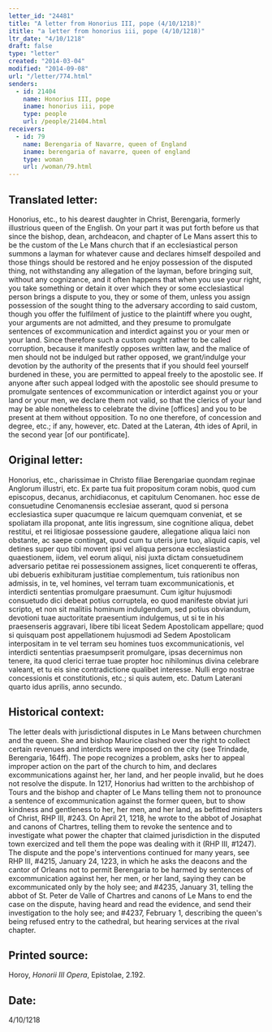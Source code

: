 ```yaml
---
letter_id: "24481"
title: "A letter from Honorius III, pope (4/10/1218)"
ititle: "a letter from honorius iii, pope (4/10/1218)"
ltr_date: "4/10/1218"
draft: false
type: "letter"
created: "2014-03-04"
modified: "2014-09-08"
url: "/letter/774.html"
senders:
  - id: 21404
    name: Honorius III, pope
    iname: honorius iii, pope
    type: people
    url: /people/21404.html
receivers:
  - id: 79
    name: Berengaria of Navarre, queen of England
    iname: berengaria of navarre, queen of england
    type: woman
    url: /woman/79.html
---
```

<h2> Translated letter:</h2>Honorius, etc., to his dearest daughter in Christ, Berengaria, formerly illustrious queen of the English.
On your part it was put forth before us that since the bishop, dean, archdeacon, and chapter of Le Mans assert this to be the custom of the Le Mans church that if an ecclesiastical person summons a layman for whatever cause and declares himself despoiled and those things should be restored and he enjoy possession of the disputed thing, not withstanding any allegation of the layman, before bringing suit, without any cognizance, and it often happens that when you use your right, you take something or detain it over which they or some ecclesiastical person brings a dispute to you, they or some of them, unless you assign possession of the sought thing to the adversary according to said custom, though you offer the fulfilment of justice to the plaintiff where you ought, your arguments are not admitted, and they presume to promulgate sentences of excommunication and interdict against you or your men or your land.
Since therefore such a custom ought rather to be called corruption, because it manifestly opposes written law, and the malice of men should not be indulged but rather opposed, we grant/indulge your devotion by the authority of the presents that if you should feel yourself burdened in these, you are permitted to appeal freely to the apostolic see.  If anyone after such appeal lodged with the apostolic see should presume to promulgate sentences of excommunication or interdict against you or your land or your men, we declare them not valid, so that the clerics of your land may be able nonetheless to celebrate the divine [offices] and you to be present at them without opposition.
To no one therefore, of concession and degree, etc.; if any, however, etc.
Dated at the Lateran, 4th ides of April, in the second year [of our pontificate].
<h2 class="mt-4"> Original letter:</h2>Honorius, etc., charissimae in Christo filiae Berengariae quondam reginae Anglorum illustri, etc.
Ex parte tua fuit propositum coram nobis, quod cum episcopus, decanus, archidiaconus, et capitulum Cenomanen. hoc esse de consuetudine Cenomanensis ecclesiae asserant, quod si persona ecclesiastica super quacumque re laicum quemquam conveniat, et se spoliatam illa proponat, ante litis ingressum, sine cognitione aliqua, debet restitui, et rei litigiosae possessione gaudere, allegatione aliqua laici non obstante, ac saepe contingat, quod cum tu uteris jure tuo, aliquid capis, vel detines super quo tibi movent ipsi vel aliqua persona ecclesiastica quaestionem, iidem, vel eorum aliqui, nisi juxta dictam consuetudinem adversario petitae rei possessionem assignes, licet conquerenti te offeras, ubi debueris exhibituram justitiae complementum, tuis rationibus non admissis, in te, vel homines, vel terram tuam excommunicationis, et interdicti sententias promulgare praesumunt.  Cum igitur hujusmodi consuetudo dici debeat potius corruptela, eo quod manifeste obviat juri scripto, et non sit malitiis hominum indulgendum, sed potius obviandum, devotioni tuae auctoritate praesentium indulgemus, ut si te in his praesenseris aggravari, libere tibi liceat Sedem Apostolicam appellare; quod si quisquam post appellationem hujusmodi ad Sedem Apostolicam interpositam in te vel terram seu homines tuos excommunicationis, vel interdicti sententias praesumpserit promulgare, ipsas decernimus non tenere, ita quod clerici terrae tuae propter hoc nihilominus divina celebrare valeant, et tu eis sine contradictione qualibet interesse.  Nulli ergo nostrae concessionis et constitutionis, etc.; si quis autem, etc.
Datum Laterani quarto idus aprilis, anno secundo.
<h2 class="mt-4"> Historical context:</h2>The letter deals with jurisdictional disputes in Le Mans between churchmen and the queen.  She and bishop Maurice clashed over the right to collect certain revenues and interdicts were imposed on the city (see Trindade, Berengaria, 164ff).  The pope recognizes a problem, asks her to appeal improper action on the part of the church to him, and declares excommunications against her, her land, and her people invalid, but he does not resolve the dispute.  In 1217, Honorius had written to the archbishop of Tours and the bishop and chapter of Le Mans telling them not to pronounce a sentence of excommunication against the former queen, but to show kindness and gentleness to her, her men, and her land, as befitted ministers of Christ, RHP III, #243.  On April 21, 1218, he wrote to the abbot of Josaphat and canons of Chartres, telling them to revoke the sentence and to investigate what power the chapter that claimed jurisdiction in the disputed town exercized and tell them the pope was dealing with it (RHP III, #1247).  The dispute and the pope's interventions continued for many years, see RHP III, #4215, January 24, 1223, in which he asks the deacons and the cantor of Orleans not to permit Berengaria to be harmed by sentences of excommunication against her, her men, or her land, saying they can be excommunicated only by the holy see;
and #4235, January 31, telling the abbot of St. Peter de Valle of Chartres and canons of Le Mans to end the case on the dispute, having heard and read the evidence, and send their investigation to the holy see; and #4237, February 1, describing the queen's being refused entry to the cathedral, but hearing services at the rival chapter.
<h2 class="mt-4"> Printed source:</h2><p>Horoy, <em>Honorii III Opera</em>, Epistolae, 2.192.</p><h2 class="mt-4"> Date:</h2>4/10/1218